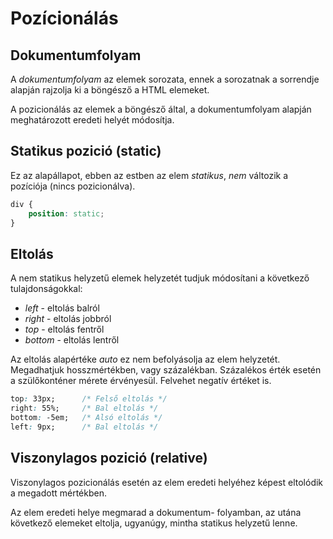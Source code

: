 # Pozícionálás

## Dokumentumfolyam

A _dokumentumfolyam_ az elemek sorozata, ennek a sorozatnak a sorrendje alapján rajzolja ki a böngésző a HTML elemeket.

A pozicionálás az elemek a böngésző által, a dokumentumfolyam alapján meghatározott eredeti helyét módosítja.

## Statikus pozició \(static\)

Ez az alapállapot, ebben az estben az elem _statikus_, _nem_ változik a pozíciója \(nincs pozicionálva\).

```css
div {
    position: static;
}
```

## Eltolás

A nem statikus helyzetű elemek helyzetét tudjuk módosítani a következő tulajdonságokkal:

* _left_ - eltolás balról
* _right_ - eltolás jobbról
* _top_ - eltolás fentről
* _bottom_ - eltolás lentről

Az eltolás alapértéke _auto_ ez nem befolyásolja az elem helyzetét. Megadhatjuk hosszmértékben, vagy százalékban. Százalékos érték esetén a szülőkonténer mérete érvényesül. Felvehet negatív értéket is.

```css
top: 33px;      /* Felső eltolás */
right: 55%;     /* Bal eltolás */
bottom: -5em;   /* Alsó eltolás */
left: 9px;      /* Bal eltolás */
```

## Viszonylagos pozició \(relative\)

Viszonylagos pozicionálás esetén az elem eredeti helyéhez képest eltolódik a megadott mértékben.

Az elem eredeti helye megmarad a dokumentum- folyamban, az utána következő elemeket eltolja, ugyanúgy, mintha statikus helyzetű lenne.  



